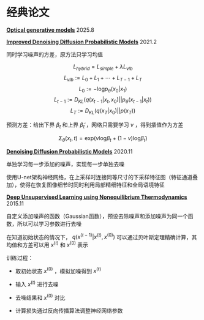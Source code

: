 # 经典论文

[**Optical generative models**](https://www.alphaxiv.org/abs/2410.17970) 2025.8





[**Improved Denoising Diffusion Probabilistic Models**](https://www.alphaxiv.org/abs/2102.09672) 2021.2

同时学习噪声的方差，原方法只学习均值

$$
L_{hybrid}=L_{simple}+\lambda L_{vlb}
$$
$$
L_{vlb}:=L_0+L_1+\cdots +L_{T-1}+L_T
$$
$$
L_0:=-\text{log} p_\theta (x_0|x_1)
$$
$$
L_{t-1}:=D_{KL}(q(x_{t-1}|x_t,x_0)||p_\theta(x_{t-1}|x_t))
$$
$$
L_T:=D_{KL}(q(x_T|x_0)||p(x_T))
$$

预测方差：给出下界 $\beta_t$ 和上界 $\tilde{\beta}_t$ ，网络只需要学习 $v$ ，得到插值作为方差

$$
\Sigma_\theta (x_t,t)=\text{exp}(v\text{log}\beta _t+(1-v)\text{log}\tilde{\beta}_t)
$$


[**Denoising Diffusion Probabilistic Models**](https://www.alphaxiv.org/abs/2006.11239) 2020.11

单独学习每一步添加的噪声，实现每一步单独去噪

使用U-net架构神经网络，在上采样时连接同等尺寸的下采样特征图（特征通道叠加），使得在恢复图像细节时同时利用局部精细特征和全局语境特征

[**Deep Unsupervised Learning using Nonequilibrium Thermodynamics**](https://www.alphaxiv.org/abs/1503.03585) 2015.11

自定义添加噪声的函数（Gaussian函数），预设去除噪声和添加噪声为同一个函数，所以可以学习参数进行去噪

在知道初始状态的情况下， $q(x^{(t-1)}|x^{(t)},x^{(0)})$ 可以通过贝叶斯定理精确计算，其均值和方差可以用 $x^{(t)}$ 和 $x^{(0)}$ 表示

训练过程：
* 取初始状态 $x^{(0)}$ ，模拟加噪得到 $x^{(t)}$

* 输入 $x^{(t)}$ 进行去噪
* 去噪结果和 $x^{(0)}$ 对比
* 计算损失通过反向传播算法调整神经网络参数
